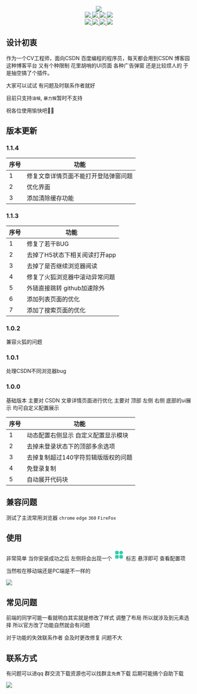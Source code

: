 
 <p align='center'>
    <a title="Hits" target="_blank" href="https://github.com/wandou-cc/blog-ui">
     <img src="https://cdn.jsdelivr.net/gh/wandou-cc/blog-ui@20220918_V1/icon/icon.png"/>
    </a>
  <br>
  <a title="Hits" target="_blank" href="https://github.com/wandou-cc/blog-ui">
    <img src="https://hits.b3log.org/wandou-cc/blog-ui.svg">
  </a>
  <a title="Hits" target="_blank" href="https://github.com/wandou-cc/blog-ui">
    <img src="https://img.shields.io/github/stars/wandou-cc/blog-ui?style=flat-square"/>
  </a>
  <a title="Hits" target="_blank" href="https://github.com/wandou-cc/blog-ui">
    <img src="https://img.shields.io/github/commit-activity/y/wandou-cc/blog-ui?style=flat-square"/>
  </a>
  <a title="Hits" target="_blank" href="https://github.com/wandou-cc/blog-ui">
     <img src="https://img.shields.io/github/last-commit/wandou-cc/blog-ui?style=flat-square"/>
  </a>
  <br>
  <a title="Hits" target="_blank" href="https://github.com/wandou-cc/blog-ui/issues">
    <img src="https://img.shields.io/github/issues/wandou-cc/blog-ui?style=flat-square"/>
  </a>
  <a title="Hits" target="_blank" href="https://github.com/wandou-cc/blog-ui/issues?q=is%3Aissue+is%3Aclosed">
      <img src="https://img.shields.io/github/issues-closed/wandou-cc/blog-ui?style=flat-square"/>
  </a>
  <a title="Hits" target="_blank" href="https://github.com/wandou-cc/blog-ui/pulls">
      <img src="https://img.shields.io/github/issues-pr/wandou-cc/blog-ui?style=flat-square"/>
  </a>
  <a title="Hits" target="_blank" href="https://github.com/wandou-cc/blog-ui">
    <img src="https://img.shields.io/github/watchers/wandou-cc/blog-ui?style=flat-square"/>
  </a>
</p>

## 设计初衷
作为一个CV工程师，面向CSDN 百度编程的程序员，每天都会用到CSDN 博客园 这种博客平台 又有个种限制 花里胡哨的UI页面 各种广告弹窗 还是比较烦人的 于是抽空搞了个插件。

大家可以试试 有问题及时联系作者就好

目前只支持`油候`, `暴力猴`暂时不支持

 祝各位使用愉快吧🌟🌟
## 版本更新

### 1.1.4
|序号      | 功能 |
| ----------- | ----------- |
| 1      | 修复文章详情页面不能打开登陆弹窗问题    |
| 2      | 优化界面    |
| 3      | 添加清除缓存功能    |


### 1.1.3
|序号      | 功能 |
| ----------- | ----------- |
| 1      | 修复了若干BUG    |
| 2      | 去掉了H5状态下相关阅读打开app        |
| 3      | 去掉了是否继续浏览器阅读        |
| 4      | 修复了火狐浏览器中滚动异常问题        |
| 5      | 外链直接跳转 github加速除外        |
| 6      | 添加列表页面的优化       |
| 7      | 添加了搜索页面的优化       |


### 1.0.2
  兼容火狐的问题
### 1.0.1
  处理CSDN不同浏览器bug

### 1.0.0
  基础版本 主要对 CSDN 文章详情页面进行优化 主要对 顶部 左侧 右侧 底部的ui展示 均可自定义配置展示

|序号      | 功能 |
| ----------- | ----------- |
| 1      | 动态配置右侧显示 自定义配置显示模块    |
| 2      | 去掉未登录状态下的顶部多余选项        |
| 3      | 去掉复制超过140字符剪辑版版权的问题        |
| 4      | 免登录复制        |
| 5      | 自动展开代码块        |

## 兼容问题
  测试了主流常用浏览器 `chrome` `edge` `360` `FireFox`

## 使用
非常简单 当你安装成功之后 左侧将会出现一个
<svg t="1661751782189" id="blog-ui-main" class="icon" viewBox="0 0 1024 1024" version="1.1" width='30' xmlns="http://www.w3.org/2000/svg" p-id="1727">
                        <path
                            d="M392.2432 477.3376H244.0192c-49.3056 0-89.2928-39.9872-89.2928-89.2928V239.8208c0-49.3056 39.9872-89.2928 89.2928-89.2928h148.224c49.3056 0 89.2928 39.9872 89.2928 89.2928v148.224c0 49.3056-39.9872 89.2928-89.2928 89.2928zM392.2432 868.3008H244.0192c-49.3056 0-89.2928-39.9872-89.2928-89.2928V630.784c0-49.3056 39.9872-89.2928 89.2928-89.2928h148.224c49.3056 0 89.2928 39.9872 89.2928 89.2928v148.224c0 49.3056-39.9872 89.2928-89.2928 89.2928zM785.0496 868.3008h-148.224c-49.3056 0-89.2928-39.9872-89.2928-89.2928V630.784c0-49.3056 39.9872-89.2928 89.2928-89.2928h148.224c49.3056 0 89.2928 39.9872 89.2928 89.2928v148.224c0 49.3056-39.9872 89.2928-89.2928 89.2928zM647.7824 467.0464l-90.0096-90.0096c-34.8672-34.8672-34.8672-91.4432 0-126.3104l90.0096-90.0096c34.8672-34.8672 91.4432-34.8672 126.3104 0l90.0096 90.0096c34.8672 34.8672 34.8672 91.4432 0 126.3104l-90.0096 90.0096c-34.9184 34.8672-91.4432 34.8672-126.3104 0z"
                            fill="#31cdac" p-id="1728">
                        </path>
                    </svg>
标志 悬浮即可 查看配置项 

当然啦在移动端还是PC端是不一样的

<img src="https://cdn.jsdelivr.net/gh/wandou-cc/blog-ui@20220918_V1/icon/use.jpg"/>

## 常见问题
前端的同学可能一看就明白其实就是修改了样式 调整了布局 所以就涉及到元素选择 所以官方改了功能自然就会有问题 

对于功能的失效联系作者 会及时更改修复 问题不大


## 联系方式
有问题可以进qq 群交流下载资源也可以找群主`免费`下载  后期可能搞个自助下载  

<img src="https://cdn.jsdelivr.net/gh/wandou-cc/blog-ui@20220921_V1/icon/QQ.jpeg"/>
